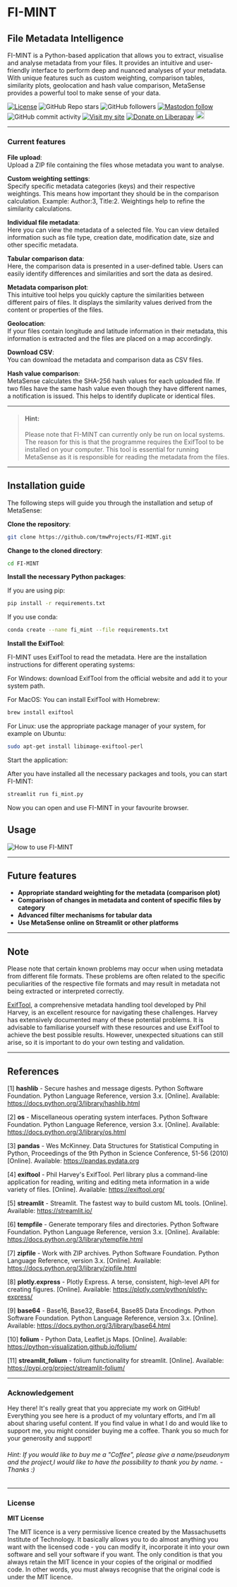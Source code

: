 # FI-MINT
## File Metadata Intelligence

FI-MINT is a Python-based application that allows you to extract, visualise and analyse metadata from your files. It 
provides an intuitive and user-friendly interface to perform deep and nuanced analyses of your metadata. With unique 
features such as custom weighting, comparison tables, similarity plots, geolocation and hash value comparison, MetaSense 
provides a powerful tool to make sense of your data.

[![License](https://img.shields.io/badge/license-MIT-blue)](./LICENSE)
![GitHub Repo stars](https://img.shields.io/github/stars/tmwProjects/FI-MINT?style=social) 
![GitHub followers](https://img.shields.io/github/followers/tmwProjects?style=social) 
<a href="https://datasci.social/@tmwProjects">
  <img src="https://img.shields.io/mastodon/follow/110580864516294518?domain=https://datasci.social&style=social" alt="Mastodon follow">
</a>
![GitHub commit activity](https://img.shields.io/github/commit-activity/m/tmwProjects/FI-MINT) 
[![Visit my site](https://img.shields.io/badge/Visit%20my%20site-Online-important)](https://tmwprojects.github.io/)
[![Donate on Liberapay](https://img.shields.io/badge/Donate-Liberapay-yellow)](https://liberapay.com/tmwProjects/donate)
<a href="https://www.buymeacoffee.com/tmwcontactQ"><img src="https://www.buymeacoffee.com/assets/img/custom_images/orange_img.png" height="20.4px"></a>

***

### Current features

**File upload**: <br> Upload a ZIP file containing the files whose metadata you want to analyse.

**Custom weighting settings**: <br> Specify specific metadata categories (keys) and their respective weightings. This means how important they should be in the comparison calculation. Example: Author:3, Title:2. Weightings help to refine the similarity calculations.

**Individual file metadata**: <br> Here you can view the metadata of a selected file. You can view detailed information such as file type, creation date, modification date, size and other specific metadata.

**Tabular comparison data**: <br> Here, the comparison data is presented in a user-defined table. Users can easily identify differences and similarities and sort the data as desired.

**Metadata comparison plot**: <br> This intuitive tool helps you quickly capture the similarities between different pairs of files. It displays the similarity values derived from the content or properties of the files.

**Geolocation**: <br> If your files contain longitude and latitude information in their metadata, this information is extracted and the files are placed on a map accordingly.

**Download CSV**: <br> You can download the metadata and comparison data as CSV files.

**Hash value comparison**: <br> MetaSense calculates the SHA-256 hash values for each uploaded file. If two files have the same hash value even though they have different names, a notification is issued. This helps to identify duplicate or identical files.

***

> #### Hint:
> Please note that FI-MINT can currently only be run on local systems. The reason for this is that the programme requires the ExifTool to be installed on your computer. This tool is essential for running MetaSense as it is responsible for reading the metadata from the files.

***

## Installation guide

The following steps will guide you through the installation and setup of MetaSense:

**Clone the repository**:

```bash
git clone https://github.com/tmwProjects/FI-MINT.git
```

**Change to the cloned directory**:

```bash
cd FI-MINT
```

**Install the necessary Python packages**:

If you are using pip:

```bash
pip install -r requirements.txt
```

If you use conda:

```bash
conda create --name fi_mint --file requirements.txt
```


**Install the ExifTool**:

FI-MINT uses ExifTool to read the metadata. Here are the installation instructions for different operating systems:

For Windows: download ExifTool from the official website and add it to your system path.

For MacOS: You can install ExifTool with Homebrew: 

```bash
brew install exiftool
```

For Linux: use the appropriate package manager of your system, for example on Ubuntu: 

```bash
sudo apt-get install libimage-exiftool-perl
```

Start the application:

After you have installed all the necessary packages and tools, you can start FI-MINT:

```bash
streamlit run fi_mint.py
```

Now you can open and use FI-MINT in your favourite browser.

## Usage

![How to use FI-MINT](https://raw.githubusercontent.com/tmwProjects/FI-MINT/master/grafics/fi_mint_example.gif)

***

## Future features

- **Appropriate standard weighting for the metadata (comparison plot)**
- **Comparison of changes in metadata and content of specific files by category**
- **Advanced filter mechanisms for tabular data**
- **Use MetaSense online on Streamlit or other platforms**

***

## Note

Please note that certain known problems may occur when using metadata from different file formats. These problems are 
often related to the specific peculiarities of the respective file formats and may result in metadata not being extracted 
or interpreted correctly.

[ExifTool](https://exiftool.org/), a comprehensive metadata handling tool developed by Phil Harvey, is an excellent resource for navigating these 
challenges. Harvey has extensively documented many of these potential problems. It is advisable to familiarise yourself 
with these resources and use ExifTool to achieve the best possible results. However, unexpected situations can still arise, 
so it is important to do your own testing and validation.

***

## References

[1] **hashlib** - Secure hashes and message digests. Python Software Foundation. Python Language Reference, version 3.x. [Online]. Available: https://docs.python.org/3/library/hashlib.html

[2] **os** - Miscellaneous operating system interfaces. Python Software Foundation. Python Language Reference, version 3.x. [Online]. Available: https://docs.python.org/3/library/os.html

[3] **pandas** - Wes McKinney. Data Structures for Statistical Computing in Python, Proceedings of the 9th Python in Science Conference, 51-56 (2010) [Online]. Available: https://pandas.pydata.org

[4] **exiftool** - Phil Harvey's ExifTool. Perl library plus a command-line application for reading, writing and editing meta information in a wide variety of files. [Online]. Available: https://exiftool.org/

[5] **streamlit** - Streamlit. The fastest way to build custom ML tools. [Online]. Available: https://streamlit.io/

[6] **tempfile** - Generate temporary files and directories. Python Software Foundation. Python Language Reference, version 3.x. [Online]. Available: https://docs.python.org/3/library/tempfile.html

[7] **zipfile** - Work with ZIP archives. Python Software Foundation. Python Language Reference, version 3.x. [Online]. Available: https://docs.python.org/3/library/zipfile.html

[8] **plotly.express** - Plotly Express. A terse, consistent, high-level API for creating figures. [Online]. Available: https://plotly.com/python/plotly-express/

[9] **base64** - Base16, Base32, Base64, Base85 Data Encodings. Python Software Foundation. Python Language Reference, version 3.x. [Online]. Available: https://docs.python.org/3/library/base64.html

[10] **folium** - Python Data, Leaflet.js Maps. [Online]. Available: https://python-visualization.github.io/folium/

[11] **streamlit_folium** - folium functionality for streamlit. [Online]. Available: https://pypi.org/project/streamlit-folium/

***

### Acknowledgement

Hey there! It's really great that you appreciate my work on GitHub! Everything you see here is a product of my voluntary 
efforts, and I'm all about sharing useful content. If you find value in what I do and would like to support me, you might 
consider buying me a coffee. Thank you so much for your generosity and support!

###### Hint: If you would like to buy me a "Coffee", please give a name/pseudonym and the project,I would like to have the possibility to thank you by name. - Thanks :)

***

### License

**MIT License**

The MIT licence is a very permissive licence created by the Massachusetts Institute of Technology. It basically allows 
you to do almost anything you want with the licensed code - you can modify it, incorporate it into your own software 
and sell your software if you want. The only condition is that you always retain the MIT licence in your copies of the 
original or modified code. In other words, you must always recognise that the original code is under the MIT licence.